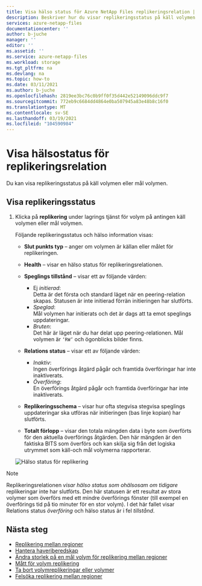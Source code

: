 ```yaml
---
title: Visa hälso status för Azure NetApp Files replikeringsrelation | Microsoft Docs
description: Beskriver hur du visar replikeringsstatus på käll volymen eller mål volymen för Azure NetApp Files.
services: azure-netapp-files
documentationcenter: ''
author: b-juche
manager: ''
editor: ''
ms.assetid: ''
ms.service: azure-netapp-files
ms.workload: storage
ms.tgt_pltfrm: na
ms.devlang: na
ms.topic: how-to
ms.date: 03/11/2021
ms.author: b-juche
ms.openlocfilehash: 2819ee3bc76c0b9ff0f35d442e52149096ddc9f7
ms.sourcegitcommit: 772eb9c6684dd4864e0ba507945a83e48b8c16f0
ms.translationtype: MT
ms.contentlocale: sv-SE
ms.lasthandoff: 03/19/2021
ms.locfileid: "104590984"
---
```

# <a name="display-health-status-of-replication-relationship"></a>Visa hälsostatus för replikeringsrelation 

Du kan visa replikeringsstatus på käll volymen eller mål volymen.  

## <a name="display-replication-status"></a>Visa replikeringsstatus

1. Klicka på **replikering** under lagrings tjänst för volym på antingen käll volymen eller mål volymen.

    Följande replikeringsstatus och hälso information visas:  
    * **Slut punkts typ** – anger om volymen är källan eller målet för replikeringen.
    * **Health** – visar en hälso status för replikeringsrelationen.
    * **Speglings tillstånd** – visar ett av följande värden:
        * Ej *initierad*:  
            Detta är det första och standard läget när en peering-relation skapas. Statusen är inte initierad förrän initieringen har slutförts.
        * *Speglad*:   
            Mål volymen har initierats och det är dags att ta emot speglings uppdateringar.
        * *Bruten*:   
            Det här är läget när du har delat upp peering-relationen. Mål volymen är `‘RW’` och ögonblicks bilder finns.
    * **Relations status** – visar ett av följande värden: 
        * *Inaktiv*:  
            Ingen överförings åtgärd pågår och framtida överföringar har inte inaktiverats.
        * *Överföring*:  
            En överförings åtgärd pågår och framtida överföringar har inte inaktiverats.
    * **Replikeringsschema** – visar hur ofta stegvisa stegvisa speglings uppdateringar ska utföras när initieringen (bas linje kopian) har slutförts.

    * **Totalt förlopp** – visar den totala mängden data i byte som överförts för den aktuella överförings åtgärden. Den här mängden är den faktiska BITS som överförs och kan skilja sig från det logiska utrymmet som käll-och mål volymerna rapporterar.  

    ![Hälso status för replikering](../media/azure-netapp-files/cross-region-replication-health-status.png)

> [!NOTE] 
> Replikeringsrelationen *visar hälso status som ohälsosam om tidigare* replikeringar inte har slutförts. Den här statusen är ett resultat av stora volymer som överförs med ett mindre överförings fönster (till exempel en överförings tid på tio minuter för en stor volym). I det här fallet visar Relations status *överföring* och hälso status är i fel *tillstånd*.

## <a name="next-steps"></a>Nästa steg  

* [Replikering mellan regioner](cross-region-replication-introduction.md)
* [Hantera haveriberedskap](cross-region-replication-manage-disaster-recovery.md)
* [Ändra storlek på en mål volym för replikering mellan regioner](azure-netapp-files-resize-capacity-pools-or-volumes.md#resize-a-cross-region-replication-destination-volume)
* [Mått för volym replikering](azure-netapp-files-metrics.md#replication)
* [Ta bort volymreplikeringar eller volymer](cross-region-replication-delete.md)
* [Felsöka replikering mellan regioner](troubleshoot-cross-region-replication.md)

